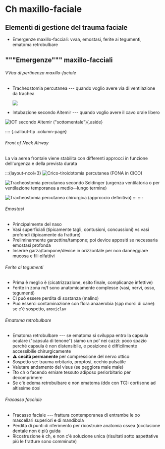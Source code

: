 # Ch maxillo-faciale

## Elementi di gestione del trauma faciale
* Emergenze maxillo-facciali: vvaa, emostasi, ferite ai tegumenti, ematoma retrobulbare

## """Emergenze""" maxillo-facciali

###### VVaa di pertinenza maxillo-faciale
* Tracheostomia percutanea --- quando voglio avere via di ventilazione da trachea

	![](img/tracheo-posizioni.jpg)
* Intubazione secondo Altemir --- quando voglio avere il cavo orale libero

![IOT secondo Altemir ("sottomentale")](https://asa2.silverchair-cdn.com/asa2/content_public/journal/anesthesiology/92/3/10.1097_00000542-200003000-00063/2/m_63ff1.png?Expires=1630469780&Signature=OMlfpAjMUkKD5RciqfW7iqL9VuV8IcfLlTi9lbQ-dmcmhu2I52xMg4jxMgXkbWkTFJFdJFuCJ-u-hEaCGUttZ1Tc6CD7JjO4~6cxYAvmkawCky8aIQREU~NkcP0-YbVV5abayGdsns5UYqc7TIOUDp3h431PBEOQodNBH7NBvAvctyA~B~VXK2qjs1eynpkhYhudfbigWN4CB-Vw-d6baJVVnBObRlp1YuCWmsicSZlwEl884jIwwvaMFMsfkpirGOqcClrJ1S4ekr7HNa3UtKBcPIaOR1GiSVwBjIS5Z887-vExl3qTMpshqrR0ie1aug52catGyXk2NkChmGWoaA__&Key-Pair-Id=APKAIE5G5CRDK6RD3PGA){.aside}

:::: {.callout-tip .column-page}
###### Front of Neck Airway
La via aerea frontale viene stabilita con differenti approcci in funzione dell'urgenza e della prevista durata

:::{layout-ncol=3}
![Crico-tiroidotomia percutanea (FONA in CICO)](https://www.msdmanuals.com/-/media/manual/professional/images/c/r/c/crc-cricothyrotomy-redrawn-v1_it.gif?thn=0&sc_lang=it)

![Tracheostomia percutanea secondo Seldinger (urgenza ventilatoria o per ventilazione temporanea a medio--lungo termine)](https://www.alpfmedical.info/minimally-invasive/images/4593_182_192-percutaneous-trach.jpg)

![Tracheostomia percutanea chirurgica (approccio definitivo)](https://openi.nlm.nih.gov/imgs/512/30/4205718/PMC4205718_ymj-55-1743-g001.png)
:::
::::

###### Emostasi
* Principalmente del naso
* Vasi superficiali (tipicamente tagli, contusioni, concussioni) vs vasi profondi (tipicamente da fratture)
* Preliminarmente garzettina/tampone; poi device appositi se necessaria emostasi profonda
* Inserire garza/tampone/device in orizzontale per non danneggiare mucosa e fili olfattivi

###### Ferite ai tegumenti
* Prima è meglio è (cicatrizzazione, esito finale, complicanze infettive)
* Ferite in zona m/f sono anatomicamente complesse (vasi, nervi, osso, tegumenti)
* Ci può essere perdita di sostanza (malino)
* Può esserci contaminazione con flora anaaerobia (spp morsi di cane): se c'è sospetto, `amoxiclav`

###### Ematoma retrobulbare
* Ematoma retrobulbare --- se ematoma si sviluppa entro la capsula oculare ("capsula di tenone") siamo un po' nei cazzi: poco spazio perché capsula è non distensibile, e posizione è difficilmente accessibilie chirurgicamente
* ⚠ __cecità permanente__ per compressione del nervo ottico
* Sospetto se: trauma orbitario, proptosi, occhio pulsatile
* Valutare andamento del visus (se peggiora male male)
* Tto ch o facendo erniare tessuto adiposo periorbitario per decomprimere
* Se c'è edema retrobulbare e non ematoma (ddx con TC): cortisone ad altissime dosi

###### Fracasso facciale
* Fracasso faciale --- frattura contemporanea di entrambe le oo mascellari superiori e di mandibola
* Perdita di punti di riferimento per ricostruire anatomia ossea (occlusione dentale non è più guida
* Ricostruzione è ch, e non c'è soluzione unica (risultati sotto aspettative più le fratture sono comminute)
